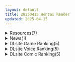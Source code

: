 ```yaml
---
layout: default
title: 20250415 Hentai Reader
updated: 2025-04-15
---
```


<details class='content-parent'>
<summary>
Resources(7)
</summary>
<details class='content-child'>
<summary>
<span class='rss-title'> [同人动画] トトローン  大佬 动画作品合集至 25.3 [4G] </span> <a class='rss-link' href='https://gmgard.com/gm129043' target='_blank'>&nbsp;</a>
<div class='rss-published'> 🕛 20250414 17:58:46</div>
</summary>
<img src="https://static.gmgard.us/Images/upload/14872150158463224.jpg" /><br /><p>太大了被夹住力，里面最小的应该一只手都握不下</p>
</details>
<details class='content-child'>
<summary>
<span class='rss-title'> [P站ID=569672][ミルクセーキ] fanbox合集 至25.3 [12GB] </span> <a class='rss-link' href='https://gmgard.com/gm129042' target='_blank'>&nbsp;</a>
<div class='rss-published'> 🕛 20250414 16:42:32</div>
</summary>
<img src="https://static.gmgard.us/Images/upload/11754150042323806.jpg" /><br /><p>喜欢大雷但是奶昔工房的画风很戳我</p>
</details>
<details class='content-child'>
<summary>
<span class='rss-title'> [提取动画][RJ045622][らくがき帝国]エロメイドのいる家B </span> <a class='rss-link' href='https://gmgard.com/gm129041' target='_blank'>&nbsp;</a>
<div class='rss-published'> 🕛 20250414 15:33:46</div>
</summary>
<img src="https://static.gmgard.us/Images/upload/83618142302325347.jpg" /><br /><p>作品内容：</p>
</details>
<details class='content-child'>
<summary>
<span class='rss-title'> [自购][RJ01363732](同人音声)[テグラユウキ]reika20241126.wav[2.35GB][逢坂成美] </span> <a class='rss-link' href='https://gmgard.com/gm129040' target='_blank'>&nbsp;</a>
<div class='rss-published'> 🕛 20250414 15:18:36</div>
</summary>
<img src="https://static.gmgard.us/Images/upload/11768142215537429.jpg" /><br /><p>老社团老系列新作品，这次还意外的不是援助交际，甚至还有点小甜，女主的那种又害羞又顺从的青涩感到后面沉溺进去的感觉还蛮不错的，感觉可能是目前这个系列最好用的一部。</p>
</details>
<details class='content-child'>
<summary>
<span class='rss-title'> [AI汉化][d_556042][暂无RJ号][Yoshizou888]NTR寝取学院 NTR寝取られ学園 (PC+安卓) </span> <a class='rss-link' href='https://gmgard.com/gm129039' target='_blank'>&nbsp;</a>
<div class='rss-published'> 🕛 20250414 12:43:17</div>
</summary>
<img src="https://static.gmgard.us/Images/upload/1445141405508540.jpg" /><br /><p>游戏介绍：</p>
</details>
<details class='content-child'>
<summary>
<span class='rss-title'> 【R3640】[研ぎ水] 【ブル●カLive2D】いたずらウサギはお仕置き必要!!オホ声アクメで絶頂ファック【ぬるぬる動くエロアニメ】 </span> <a class='rss-link' href='https://blog.reimu.net/archives/108907' target='_blank'>&nbsp;</a>
<div class='rss-published'> 🕛 20250414 08:00:28</div>
</summary>
大家好，我是御所每周一才出现的御所隐藏人物小二酱。（小一的混沌人格。） 介绍一部蔚蓝档案的同人动画。 （因为女 &#8230; <a class="more-link" href="https://blog.reimu.net/archives/108907">继续阅读<span class="screen-reader-text">【R3640】[研ぎ水] 【ブル●カLive2D】いたずらウサギはお仕置き必要!!オホ声アクメで絶頂ファック【ぬるぬる動くエロアニメ】</span></a>
</details>
<details class='content-child'>
<summary>
<span class='rss-title'> 【S4811】[CYCLET] 駄作FD アリスとクロエ、結ばれる日 汉化硬盘版 </span> <a class='rss-link' href='https://blog.reimu.net/archives/109692' target='_blank'>&nbsp;</a>
<div class='rss-published'> 🕛 20250414 05:00:21</div>
</summary>
继续补档，这次是【N20101】，先说结论，不管是本体还是这个FD，没一个不癫和神经病的，依稀记得第一次接触这 &#8230; <a class="more-link" href="https://blog.reimu.net/archives/109692">继续阅读<span class="screen-reader-text">【S4811】[CYCLET] 駄作FD アリスとクロエ、結ばれる日 汉化硬盘版</span></a>
</details>

</details>
<details class='content-parent'>
<summary>
News(1)
</summary>
<details class='content-child'>
<summary>
<span class='rss-title'> GXP【SG研究社2透明版】评测！——“刺鼻异味搭配神人外观，很难让我相信这是GXP的产品…” </span> <a class='rss-link' href='https://mingqiceping.com/7072.html' target='_blank'>&nbsp;</a>
<div class='rss-published'> 🕛 20250414 17:11:55</div>
</summary>
https://mingqiceping.com/wp-content/uploads/thumb/2025/04/fill_w313_h235_g0_mark_34534545.jpg
</details>

</details>
<details class='content-parent'>
<summary>
DLsite Game Ranking(5)
</summary>
<details class='content-child'>
<summary>
<span class='rss-title'> 【中英日】SiNiSistar2 [ウー] </span> <a class='rss-link' href='https://www.dlsite.com/maniax/work/=/product_id/RJ01169914.html' target='_blank'>&nbsp;</a>
<div class='rss-published'> 🕛 20250415 13:17:00</div>
</summary>
<img src ="http://img.dlsite.jp/modpub/images2/work/doujin/RJ01170000/RJ01169914_img_main.jpg"/><br/>一款以“被敌人打倒时的绝望感、对毁灭·死亡的憧憬、被虐的官能”为主题的简单动作角色扮演游戏。以被诅咒的城镇和周边地区为舞台，玩家将扮演驱除魔物的修女进行战斗。
</details>
<details class='content-child'>
<summary>
<span class='rss-title'> 魔法OLマジキャリアリサ [botchman] </span> <a class='rss-link' href='https://www.dlsite.com/maniax/work/=/product_id/RJ01274594.html' target='_blank'>&nbsp;</a>
<div class='rss-published'> 🕛 20250415 13:17:00</div>
</summary>
<img src ="http://img.dlsite.jp/modpub/images2/work/doujin/RJ01275000/RJ01274594_img_main.jpg"/><br/>OLになった元魔法少女が悪堕ちしていくRPG
</details>
<details class='content-child'>
<summary>
<span class='rss-title'> 職場の30日間 [ケバブレヴェリー] </span> <a class='rss-link' href='https://www.dlsite.com/maniax/work/=/product_id/RJ01312342.html' target='_blank'>&nbsp;</a>
<div class='rss-published'> 🕛 20250415 13:17:00</div>
</summary>
<img src ="http://img.dlsite.jp/modpub/images2/work/doujin/RJ01313000/RJ01312342_img_main.jpg"/><br/>クールな社長が深夜、俺のデスクでこっそりオナニーを……。俺から金を借りた同期の女は、それを実は……。入社したばかりの可愛い後輩が密かに俺に頼みごとを……。俺だけが知る、会社の女たちの裏の顔。
</details>
<details class='content-child'>
<summary>
<span class='rss-title'> 404号室の性感マッサージ [シン・ギュラリティー] </span> <a class='rss-link' href='https://www.dlsite.com/maniax/work/=/product_id/RJ01356701.html' target='_blank'>&nbsp;</a>
<div class='rss-published'> 🕛 20250415 13:17:00</div>
</summary>
<img src ="http://img.dlsite.jp/modpub/images2/work/doujin/RJ01357000/RJ01356701_img_main.jpg"/><br/>マッサージ好き必見の3Dゲーム！凝り固まったバストをほぐし、悪いものが溜まった膣を中から柔らかくしてあげましょう。オイルを塗ってカラダをぬるぬるに…媚薬で全身気持ちよく…、届かないところは道具(?)を使ってほぐしていきましょう。さあ、あなたは今日から404号室のマッサージ師です。
</details>
<details class='content-child'>
<summary>
<span class='rss-title'> 淫紋憑きのマザー・アリシア [のうむ] </span> <a class='rss-link' href='https://www.dlsite.com/maniax/work/=/product_id/RJ01355493.html' target='_blank'>&nbsp;</a>
<div class='rss-published'> 🕛 20250415 13:17:00</div>
</summary>
<img src ="http://img.dlsite.jp/modpub/images2/work/doujin/RJ01356000/RJ01355493_img_main.jpg"/><br/>おばさん シスター 淫紋
</details>

</details>
<details class='content-parent'>
<summary>
DLsite Voice Ranking(5)
</summary>
<details class='content-child'>
<summary>
<span class='rss-title'> 【性癖布教期間限定100円】圧倒的な強さの女将軍を催◯で常識改変し、性格そのままに性処理を当然と思いながら見下し罵倒しつつコキ捨てオナホへ【イチャラブエンド】 [あとりえスターズ] </span> <a class='rss-link' href='https://www.dlsite.com/maniax/work/=/product_id/RJ01348345.html' target='_blank'>&nbsp;</a>
<div class='rss-published'> 🕛 20250415 13:17:02</div>
</summary>
<img src ="http://img.dlsite.jp/modpub/images2/work/doujin/RJ01349000/RJ01348345_img_main.jpg"/><br/>超人的な強さを誇る女騎士として名高い将軍を催◯能力で常識改変し、意識や性格そのままに「あなた」への性処理をこなすようになり最終的にイチャラブエンドのライトな催◯(かける側)音声!
</details>
<details class='content-child'>
<summary>
<span class='rss-title'> 【早期購入特典付き】“ベロチュー義務違反”により強○あまあまベロチューをしてくる、クールなベロチューポリス【バイノーラル】 [防鯖潤滑剤] </span> <a class='rss-link' href='https://www.dlsite.com/maniax/work/=/product_id/RJ01371459.html' target='_blank'>&nbsp;</a>
<div class='rss-published'> 🕛 20250415 13:17:02</div>
</summary>
<img src ="http://img.dlsite.jp/modpub/images2/work/doujin/RJ01372000/RJ01371459_img_main.jpg"/><br/>「ベロチュー不足は犯罪です」 クールな警察官さんから“強○あまあまベロチュー”音声作品♪
</details>
<details class='content-child'>
<summary>
<span class='rss-title'> ✅4/14まで早期限定特典✅【密着淫語囁き】催○おまんこコレクション ～絶対服従アイドルオナホハーレム～【KU100】 [失楽少女] </span> <a class='rss-link' href='https://www.dlsite.com/maniax/work/=/product_id/RJ01350314.html' target='_blank'>&nbsp;</a>
<div class='rss-published'> 🕛 20250415 13:17:02</div>
</summary>
<img src ="http://img.dlsite.jp/modpub/images2/work/doujin/RJ01351000/RJ01350314_img_main.jpg"/><br/>この世の全てのエッロ～いメスは、ぜ～んぶあなたの所有物…っ! 絶対服従アイドル催○オナホハーレム! CV.陽向葵ゅか様 浅木式様 秋野かえで様
</details>
<details class='content-child'>
<summary>
<span class='rss-title'> 【1時間55分‼︎早期購入特典あり‼︎】玉乗り(騎乗位)が大好きな淫乱ピエロお姉さん  〜私だってお兄さんのこと、楽しませること出来るんです…!!〜 [サークル名ao] </span> <a class='rss-link' href='https://www.dlsite.com/maniax/work/=/product_id/RJ01369497.html' target='_blank'>&nbsp;</a>
<div class='rss-published'> 🕛 20250415 13:17:02</div>
</summary>
<img src ="http://img.dlsite.jp/modpub/images2/work/doujin/RJ01370000/RJ01369497_img_main.jpg"/><br/>ある日、あなたは友達からもらったチケットで 家の近くの広場で開催されているサーカスを見にいく。そして公演終わりにピエロ役のお姉さんから声をかけられる。「今日最前列で見てくれてた人ですよね?あんまり笑ってなかったですけど、楽しくなかったですか?」  爆乳で包容力溢れる雰囲気とお姉さんの優しさに次第に心を奪われていく。大きな胸を揺らしながら一生懸命に腰を振って こんなに僕を笑顔にしてくれるなんて最高のピエロだ・・・!!
</details>
<details class='content-child'>
<summary>
<span class='rss-title'> 【吐息たっぷり両耳責め・W囁き】Wメイド孕ませレース【KU100・ねっとりご奉仕】※14日間限定！早期購入5大特典付き [potte] </span> <a class='rss-link' href='https://www.dlsite.com/maniax/work/=/product_id/RJ01354536.html' target='_blank'>&nbsp;</a>
<div class='rss-published'> 🕛 20250415 13:17:02</div>
</summary>
<img src ="http://img.dlsite.jp/modpub/images2/work/doujin/RJ01355000/RJ01354536_img_main.jpg"/><br/>【CV歩サラ×奏雨】によるご主人様大好きメイド達の孕ませレース。交互に夜伽やお風呂のご奉仕を繰り返して、先に孕んだのは…?ご奉仕は手コキやパイズリ、射精管理にアナルセックスまでたっぷり充実！濃厚なボテ腹3Pも…！濃厚耳舐め、脳内響くささやき、豊富な豪華特典も！孕ませレース、あなたの予想は?【KU100】
</details>

</details>
<details class='content-parent'>
<summary>
DLsite Comic Ranking(5)
</summary>
<details class='content-child'>
<summary>
<span class='rss-title'> 異教徒交流会 [ヨールキ・パールキ] </span> <a class='rss-link' href='https://www.dlsite.com/maniax/work/=/product_id/RJ01123497.html' target='_blank'>&nbsp;</a>
<div class='rss-published'> 🕛 20250415 13:17:04</div>
</summary>
<img src ="http://img.dlsite.jp/modpub/images2/work/doujin/RJ01124000/RJ01123497_img_main.jpg"/><br/>巫女と神子と特異体質
</details>
<details class='content-child'>
<summary>
<span class='rss-title'> あらあらママと娘の彼氏 [ふらいでぃっしゅ] </span> <a class='rss-link' href='https://www.dlsite.com/maniax/work/=/product_id/RJ01368031.html' target='_blank'>&nbsp;</a>
<div class='rss-published'> 🕛 20250415 13:17:04</div>
</summary>
<img src ="http://img.dlsite.jp/modpub/images2/work/doujin/RJ01369000/RJ01368031_img_main.jpg"/><br/>にこやかな人妻がボクにだけ見せる『メス』の顔…
</details>
<details class='content-child'>
<summary>
<span class='rss-title'> ゲーマー同僚神崎さんが勝手に住み着いてエロく迫ってくるんだが?! [南浜屋] </span> <a class='rss-link' href='https://www.dlsite.com/maniax/work/=/product_id/RJ01191376.html' target='_blank'>&nbsp;</a>
<div class='rss-published'> 🕛 20250415 13:17:04</div>
</summary>
<img src ="http://img.dlsite.jp/modpub/images2/work/doujin/RJ01192000/RJ01191376_img_main.jpg"/><br/>ある日突然、同僚のゲーマー女子が勝手に住み着くようになって…。 一緒にゲームをして夜はセックス… 自分たちの関係はただのセフレなのだろうか? それとも…。
</details>
<details class='content-child'>
<summary>
<span class='rss-title'> 【日文版】和女性朋友度过的休闲恩爱色色假日 [ひやしまくら] </span> <a class='rss-link' href='https://www.dlsite.com/maniax/work/=/product_id/RJ01276764.html' target='_blank'>&nbsp;</a>
<div class='rss-published'> 🕛 20250415 13:17:04</div>
</summary>
<img src ="http://img.dlsite.jp/modpub/images2/work/doujin/RJ01277000/RJ01276764_img_main.jpg"/><br/>「想做的话告诉我不就好了 。我们不是朋友嘛？」
</details>
<details class='content-child'>
<summary>
<span class='rss-title'> 【日文版】捡到湿淋淋的猫系辣妹放在家养 [聖華快楽書店] </span> <a class='rss-link' href='https://www.dlsite.com/maniax/work/=/product_id/RJ01291563.html' target='_blank'>&nbsp;</a>
<div class='rss-published'> 🕛 20250415 13:17:04</div>
</summary>
<img src ="http://img.dlsite.jp/modpub/images2/work/doujin/RJ01292000/RJ01291563_img_main.jpg"/><br/>捡到贞操观念崩坏的猫系辣妹开始色色的同居生活
</details>

</details>
